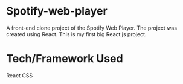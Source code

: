 # Spotify-web-player
A front-end clone project of the Spotify Web Player. The project was created using React. This is my first big React.js project.

# Tech/Framework Used
React
CSS
